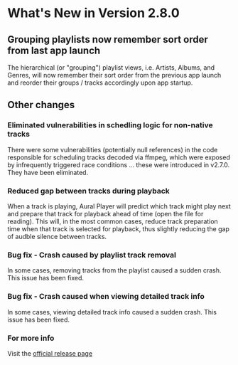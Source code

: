 #  What's New in Version 2.8.0

## Grouping playlists now remember sort order from last app launch

The hierarchical (or "grouping") playlist views, i.e. Artists, Albums, and Genres, will now remember their sort order from the previous app launch and reorder their groups / tracks accordingly upon app startup.

## Other changes

### Eliminated vulnerabilities in schedling logic for non-native tracks

There were some vulnerabilities (potentially null references) in the code responsible for scheduling tracks decoded via ffmpeg, which were exposed by infrequently triggered race conditions ... these were introduced in v2.7.0. They have been eliminated.

### Reduced gap between tracks during playback

When a track is playing, Aural Player will predict which track might play next and prepare that track for playback ahead of time (open the file for reading). This will, in the most common cases, reduce track preparation time when that track is selected for playback, thus slightly reducing the gap of audble silence between tracks.

### Bug fix - Crash caused by playlist track removal

In some cases, removing tracks from the playlist caused a sudden crash. This issue has been fixed.

### Bug fix - Crash caused when viewing detailed track info

In some cases, viewing detailed track info caused a sudden crash. This issue has been fixed.

### **For more info**
Visit the [official release page](https://github.com/maculateConception/aural-player/releases/tag/2.8.0)
